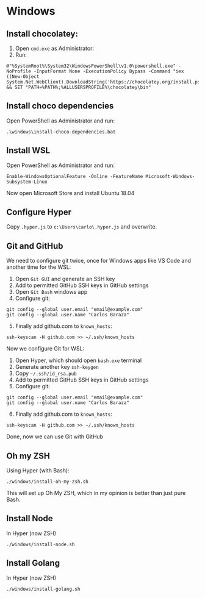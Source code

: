 # Windows

## Install chocolatey:

1. Open `cmd.exe` as Administrator:
2. Run:
```
@"%SystemRoot%\System32\WindowsPowerShell\v1.0\powershell.exe" -NoProfile -InputFormat None -ExecutionPolicy Bypass -Command "iex ((New-Object System.Net.WebClient).DownloadString('https://chocolatey.org/install.ps1'))" && SET "PATH=%PATH%;%ALLUSERSPROFILE%\chocolatey\bin"
```

## Install choco dependencies
Open PowerShell as Administrator and run:

```
.\windows\install-choco-dependencies.bat
```

## Install WSL
Open PowerShell as Administrator and run:

```
Enable-WindowsOptionalFeature -Online -FeatureName Microsoft-Windows-Subsystem-Linux
```

Now open Microsoft Store and install Ubuntu 18.04

## Configure Hyper
Copy `.hyper.js` to `c:\Users\carlo\.hyper.js` and overwrite.

## Git and GitHub
We need to configure git twice, once for Windows apps like VS Code
and another time for the WSL:
1. Open `Git GUI` and generate an SSH key
2. Add to permitted GitHub SSH keys in GitHub settings
3. Open `Git Bash` windows app
4. Configure git:
```
git config --global user.email "email@example.com"
git config --global user.name "Carlos Baraza"
```
5. Finally add github.com to `known_hosts`:
```
ssh-keyscan -H github.com >> ~/.ssh/known_hosts
```

Now we configure Git for WSL:
1. Open Hyper, which should open `bash.exe` terminal
2. Generate another key `ssh-keygen`
3. Copy `~/.ssh/id_rsa.pub`
4. Add to permitted GitHub SSH keys in GitHub settings
5. Configure git:
```
git config --global user.email "email@example.com"
git config --global user.name "Carlos Baraza"
```
6. Finally add github.com to `known_hosts`:
```
ssh-keyscan -H github.com >> ~/.ssh/known_hosts
```

Done, now we can use Git with GitHub

## Oh my ZSH
Using Hyper (with Bash):

```
./windows/install-oh-my-zsh.sh
```

This will set up Oh My ZSH, which in my opinion is better than just pure Bash.

## Install Node
In Hyper (now ZSH)

```
./windows/install-node.sh
```

## Install Golang
In Hyper (now ZSH)

```
./windows/install-golang.sh
```